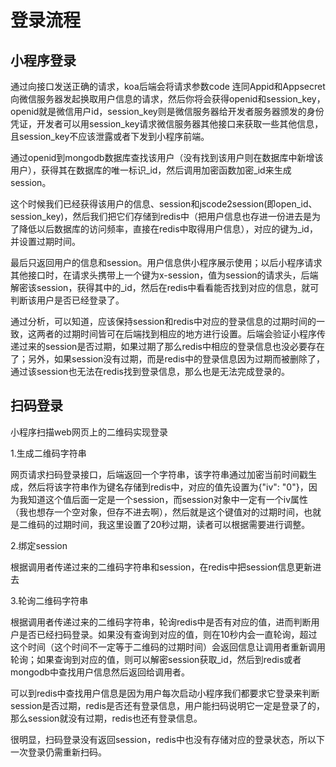 # 登录流程

## 小程序登录

通过向接口发送正确的请求，koa后端会将请求参数code 连同Appid和Appsecret向微信服务器发起换取用户信息的请求，然后你将会获得openid和session_key，openid就是微信用户id，session_key则是微信服务器给开发者服务器颁发的身份凭证，开发者可以用session_key请求微信服务器其他接口来获取一些其他信息，且session_key不应该泄露或者下发到小程序前端。

通过openid到mongodb数据库查找该用户（没有找到该用户则在数据库中新增该用户），获得其在数据库的唯一标识\_id，然后调用加密函数加密\_id来生成session。

这个时候我们已经获得该用户的信息、session和jscode2session(即open_id、session_key)，然后我们把它们存储到redis中（把用户信息也存进一份进去是为了降低以后数据库的访问频率，直接在redis中取得用户信息），对应的键为\_id，并设置过期时间。

最后只返回用户的信息和session。用户信息供小程序展示使用；以后小程序请求其他接口时，在请求头携带上一个键为x-session，值为session的请求头，后端解密该session，获得其中的_id，然后在redis中看看能否找到对应的信息，就可判断该用户是否已经登录了。

通过分析，可以知道，应该保持session和redis中对应的登录信息的过期时间的一致，这两者的过期时间皆可在后端找到相应的地方进行设置。后端会验证小程序传递过来的session是否过期，如果过期了那么redis中相应的登录信息也没必要存在了；另外，如果session没有过期，而是redis中的登录信息因为过期而被删除了，通过该session也无法在redis找到登录信息，那么也是无法完成登录的。

## 扫码登录

小程序扫描web网页上的二维码实现登录

1.生成二维码字符串

网页请求扫码登录接口，后端返回一个字符串，该字符串通过加密当前时间戳生成，然后将该字符串作为键名存储到redis中，对应的值先设置为{"iv": "0"}，因为我知道这个值后面一定是一个session，而session对象中一定有一个iv属性（我也想存一个空对象，但存不进去啊），然后就是这个键值对的过期时间，也就是二维码的过期时间，我这里设置了20秒过期，读者可以根据需要进行调整。

2.绑定session

根据调用者传递过来的二维码字符串和session，在redis中把session信息更新进去

3.轮询二维码字符串

根据调用者传递过来的二维码字符串，轮询redis中是否有对应的值，进而判断用户是否已经扫码登录。如果没有查询到对应的值，则在10秒内会一直轮询，超过这个时间（这个时间不一定等于二维码的过期时间）会返回信息让调用者重新调用轮询；如果查询到对应的值，则可以解密session获取\_id，然后到redis或者mongodb中查找用户信息然后返回给调用者。

可以到redis中查找用户信息是因为用户每次启动小程序我们都要求它登录来判断session是否过期，redis是否还有登录信息，用户能扫码说明它一定是登录了的，那么session就没有过期，redis也还有登录信息。

很明显，扫码登录没有返回session，redis中也没有存储对应的登录状态，所以下一次登录仍需重新扫码。